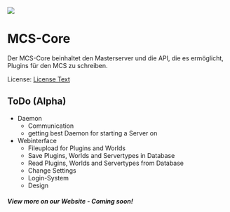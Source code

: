 ![](https://david-dm.org/MinecraftCloudSystem/MCS-Core.svg)
# MCS-Core
Der MCS-Core beinhaltet den Masterserver und die API, die es ermöglicht, Plugins für den MCS zu schreiben.

License: [License Text](https://github.com/MinecraftCloudSystem/MCS-Core/blob/master/LICENSE.md)

## ToDo (Alpha)
- Daemon
  - Communication
  - getting best Daemon for starting a Server on
- Webinterface
  - Fileupload for Plugins and Worlds
  - Save Plugins, Worlds and Servertypes in Database
  - Read Plugins, Worlds and Servertypes from Database
  - Change Settings
  - Login-System
  - Design

##### View more on our Website - Coming soon!
